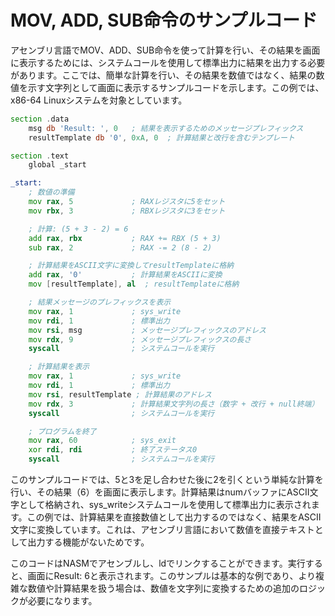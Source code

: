 # MOV, ADD, SUB命令のサンプルコード

アセンブリ言語でMOV、ADD、SUB命令を使って計算を行い、その結果を画面に表示するためには、システムコールを使用して標準出力に結果を出力する必要があります。ここでは、簡単な計算を行い、その結果を数値ではなく、結果の数値を示す文字列として画面に表示するサンプルコードを示します。この例では、x86-64 Linuxシステムを対象としています。
```asm
section .data
    msg db 'Result: ', 0   ; 結果を表示するためのメッセージプレフィックス
    resultTemplate db '0', 0xA, 0  ; 計算結果と改行を含むテンプレート

section .text
    global _start

_start:
    ; 数値の準備
    mov rax, 5             ; RAXレジスタに5をセット
    mov rbx, 3             ; RBXレジスタに3をセット

    ; 計算: (5 + 3 - 2) = 6
    add rax, rbx           ; RAX += RBX (5 + 3)
    sub rax, 2             ; RAX -= 2 (8 - 2)

    ; 計算結果をASCII文字に変換してresultTemplateに格納
    add rax, '0'           ; 計算結果をASCIIに変換
    mov [resultTemplate], al  ; resultTemplateに格納

    ; 結果メッセージのプレフィックスを表示
    mov rax, 1             ; sys_write
    mov rdi, 1             ; 標準出力
    mov rsi, msg           ; メッセージプレフィックスのアドレス
    mov rdx, 9             ; メッセージプレフィックスの長さ
    syscall                ; システムコールを実行

    ; 計算結果を表示
    mov rax, 1             ; sys_write
    mov rdi, 1             ; 標準出力
    mov rsi, resultTemplate ; 計算結果のアドレス
    mov rdx, 3             ; 計算結果文字列の長さ（数字 + 改行 + null終端）
    syscall                ; システムコールを実行

    ; プログラムを終了
    mov rax, 60            ; sys_exit
    xor rdi, rdi           ; 終了ステータス0
    syscall                ; システムコールを実行
```

このサンプルコードでは、5と3を足し合わせた後に2を引くという単純な計算を行い、その結果（6）を画面に表示します。計算結果はnumバッファにASCII文字として格納され、sys_writeシステムコールを使用して標準出力に表示されます。この例では、計算結果を直接数値として出力するのではなく、結果をASCII文字に変換しています。これは、アセンブリ言語において数値を直接テキストとして出力する機能がないためです。

このコードはNASMでアセンブルし、ldでリンクすることができます。実行すると、画面にResult: 6と表示されます。このサンプルは基本的な例であり、より複雑な数値や計算結果を扱う場合は、数値を文字列に変換するための追加のロジックが必要になります。
